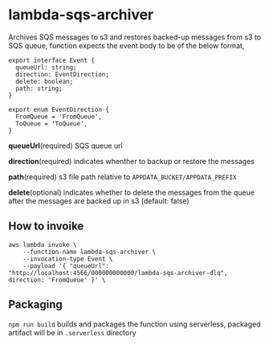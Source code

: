 # lambda-sqs-archiver

Archives SQS messages to s3 and restores backed-up messages from s3 to SQS queue, function expects the event body to be of the below format,

```
export interface Event {
  queueUrl: string;
  direction: EventDirection;
  delete: boolean;
  path: string;
}

export enum EventDirection {
  FromQueue = 'FromQueue',
  ToQueue = 'ToQueue',
}

```

**queueUrl**(required) SQS queue url

**direction**(required) indicates whenther to backup or restore the messages

**path**(required) s3 file path relative to `APPDATA_BUCKET/APPDATA_PREFIX`

**delete**(optional) indicates whether to delete the messages from the queue after the messages are backed up in s3 (default: false)

## How to invoike

```
aws lambda invoke \
    --function-name lambda-sqs-archiver \
    --invocation-type Event \
    --payload '{ "queueUrl": "http://localhost:4566/000000000000/lambda-sqs-archiver-dlq", direction: 'FromQueue' }' \
```

## Packaging

`npm run build` builds and packages the function using serverless, packaged artifact will be in `.serverless` directory
